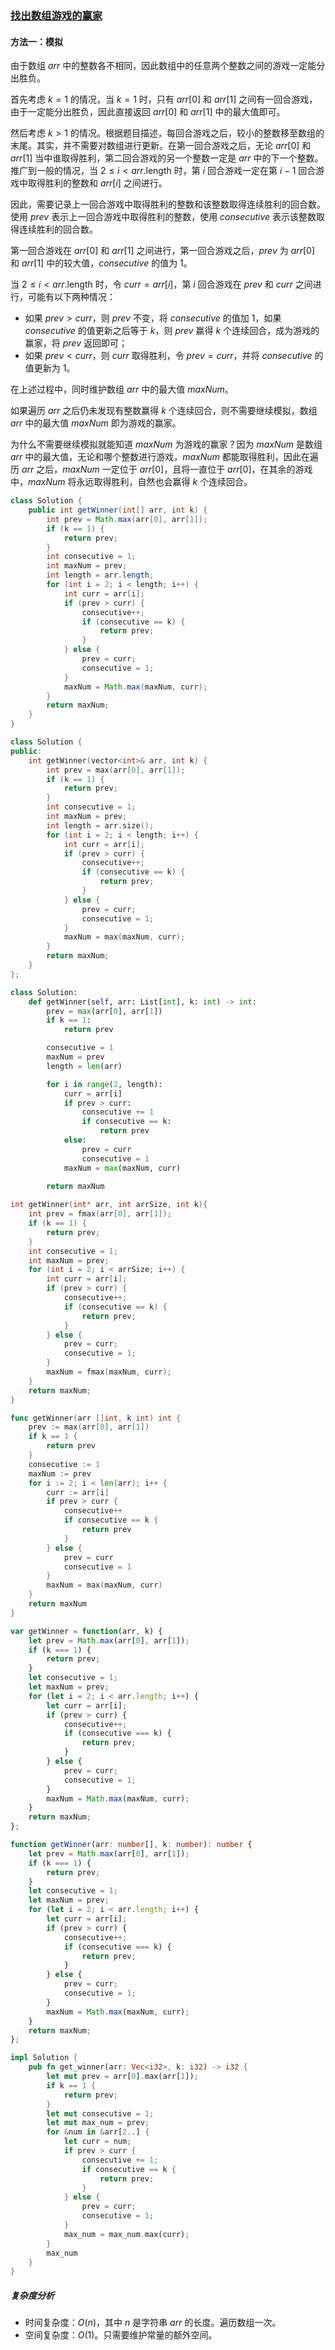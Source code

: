 ### [找出数组游戏的赢家](https://leetcode.cn/problems/find-the-winner-of-an-array-game/solutions/371344/zhao-chu-shu-zu-you-xi-de-ying-jia-by-leetcode-sol/)

#### 方法一：模拟

由于数组 $\textit{arr}$ 中的整数各不相同，因此数组中的任意两个整数之间的游戏一定能分出胜负。

首先考虑 $k=1$ 的情况，当 $k=1$ 时，只有 $\textit{arr}[0]$ 和 $\textit{arr}[1]$ 之间有一回合游戏，由于一定能分出胜负，因此直接返回 $\textit{arr}[0]$ 和 $\textit{arr}[1]$ 中的最大值即可。

然后考虑 $k>1$ 的情况。根据题目描述，每回合游戏之后，较小的整数移至数组的末尾。其实，并不需要对数组进行更新。在第一回合游戏之后，无论 $\textit{arr}[0]$ 和 $\textit{arr}[1]$ 当中谁取得胜利，第二回合游戏的另一个整数一定是 $\textit{arr}$ 中的下一个整数。推广到一般的情况，当 $2 \le i < \textit{arr}.\text{length}$ 时，第 $i$ 回合游戏一定在第 $i-1$ 回合游戏中取得胜利的整数和 $\textit{arr}[i]$ 之间进行。

因此，需要记录上一回合游戏中取得胜利的整数和该整数取得连续胜利的回合数。使用 $\textit{prev}$ 表示上一回合游戏中取得胜利的整数，使用 $\textit{consecutive}$ 表示该整数取得连续胜利的回合数。

第一回合游戏在 $\textit{arr}[0]$ 和 $\textit{arr}[1]$ 之间进行，第一回合游戏之后，$\textit{prev}$ 为 $\textit{arr}[0]$ 和 $\textit{arr}[1]$ 中的较大值，$\textit{consecutive}$ 的值为 $1$。

当 $2 \le i < \textit{arr}.\text{length}$ 时，令 $\textit{curr}=\textit{arr}[i]$，第 $i$ 回合游戏在 $\textit{prev}$ 和 $\textit{curr}$ 之间进行，可能有以下两种情况：

- 如果 $\textit{prev}>\textit{curr}$，则 $\textit{prev}$ 不变，将 $\textit{consecutive}$ 的值加 $1$，如果 $\textit{consecutive}$ 的值更新之后等于 $k$，则 $\textit{prev}$ 赢得 $k$ 个连续回合，成为游戏的赢家，将 $\textit{prev}$ 返回即可；
- 如果 $\textit{prev}<\textit{curr}$，则 $\textit{curr}$ 取得胜利，令 $\textit{prev}=\textit{curr}$，并将 $\textit{consecutive}$ 的值更新为 $1$。

在上述过程中，同时维护数组 $\textit{arr}$ 中的最大值 $\textit{maxNum}$。

如果遍历 $\textit{arr}$ 之后仍未发现有整数赢得 $k$ 个连续回合，则不需要继续模拟，数组 $\textit{arr}$ 中的最大值 $\textit{maxNum}$ 即为游戏的赢家。

为什么不需要继续模拟就能知道 $\textit{maxNum}$ 为游戏的赢家？因为 $\textit{maxNum}$ 是数组 $\textit{arr}$ 中的最大值，无论和哪个整数进行游戏，$\textit{maxNum}$ 都能取得胜利，因此在遍历 $\textit{arr}$ 之后，$\textit{maxNum}$ 一定位于 $\textit{arr}[0]$，且将一直位于 $\textit{arr}[0]$，在其余的游戏中，$\textit{maxNum}$ 将永远取得胜利，自然也会赢得 $k$ 个连续回合。

```java
class Solution {
    public int getWinner(int[] arr, int k) {
        int prev = Math.max(arr[0], arr[1]);
        if (k == 1) {
            return prev;
        }
        int consecutive = 1;
        int maxNum = prev;
        int length = arr.length;
        for (int i = 2; i < length; i++) {
            int curr = arr[i];
            if (prev > curr) {
                consecutive++;
                if (consecutive == k) {
                    return prev;
                }
            } else {
                prev = curr;
                consecutive = 1;
            }
            maxNum = Math.max(maxNum, curr);
        }
        return maxNum;
    }
}
```

```c++
class Solution {
public:
    int getWinner(vector<int>& arr, int k) {
        int prev = max(arr[0], arr[1]);
        if (k == 1) {
            return prev;
        }
        int consecutive = 1;
        int maxNum = prev;
        int length = arr.size();
        for (int i = 2; i < length; i++) {
            int curr = arr[i];
            if (prev > curr) {
                consecutive++;
                if (consecutive == k) {
                    return prev;
                }
            } else {
                prev = curr;
                consecutive = 1;
            }
            maxNum = max(maxNum, curr);
        }
        return maxNum;
    }
};
```

```python
class Solution:
    def getWinner(self, arr: List[int], k: int) -> int:
        prev = max(arr[0], arr[1])
        if k == 1:
            return prev

        consecutive = 1
        maxNum = prev
        length = len(arr)

        for i in range(2, length):
            curr = arr[i]
            if prev > curr:
                consecutive += 1
                if consecutive == k:
                    return prev
            else:
                prev = curr
                consecutive = 1
            maxNum = max(maxNum, curr)
        
        return maxNum
```

```c
int getWinner(int* arr, int arrSize, int k){
    int prev = fmax(arr[0], arr[1]);
    if (k == 1) {
        return prev;
    }
    int consecutive = 1;
    int maxNum = prev;
    for (int i = 2; i < arrSize; i++) {
        int curr = arr[i];
        if (prev > curr) {
            consecutive++;
            if (consecutive == k) {
                return prev;
            }
        } else {
            prev = curr;
            consecutive = 1;
        }
        maxNum = fmax(maxNum, curr);
    }
    return maxNum;
}
```

```go
func getWinner(arr []int, k int) int {
    prev := max(arr[0], arr[1])
    if k == 1 {
        return prev
    }
    consecutive := 1
    maxNum := prev
    for i := 2; i < len(arr); i++ {
        curr := arr[i]
        if prev > curr {
            consecutive++
            if consecutive == k {
                return prev
            }
        } else {
            prev = curr
            consecutive = 1
        }
        maxNum = max(maxNum, curr)
    }
    return maxNum
}
```

```javascript
var getWinner = function(arr, k) {
    let prev = Math.max(arr[0], arr[1]);
    if (k === 1) {
        return prev;
    }
    let consecutive = 1;
    let maxNum = prev;
    for (let i = 2; i < arr.length; i++) {
        let curr = arr[i];
        if (prev > curr) {
            consecutive++;
            if (consecutive === k) {
                return prev;
            }
        } else {
            prev = curr;
            consecutive = 1;
        }
        maxNum = Math.max(maxNum, curr);
    }
    return maxNum;
};
```

```typescript
function getWinner(arr: number[], k: number): number {
    let prev = Math.max(arr[0], arr[1]);
    if (k === 1) {
        return prev;
    }
    let consecutive = 1;
    let maxNum = prev;
    for (let i = 2; i < arr.length; i++) {
        let curr = arr[i];
        if (prev > curr) {
            consecutive++;
            if (consecutive === k) {
                return prev;
            }
        } else {
            prev = curr;
            consecutive = 1;
        }
        maxNum = Math.max(maxNum, curr);
    }
    return maxNum;
};
```

```rust
impl Solution {
    pub fn get_winner(arr: Vec<i32>, k: i32) -> i32 {
        let mut prev = arr[0].max(arr[1]);
        if k == 1 {
            return prev;
        }
        let mut consecutive = 1;
        let mut max_num = prev;
        for &num in &arr[2..] {
            let curr = num;
            if prev > curr {
                consecutive += 1;
                if consecutive == k {
                    return prev;
                }
            } else {
                prev = curr;
                consecutive = 1;
            }
            max_num = max_num.max(curr);
        }
        max_num
    }
}
```

##### 复杂度分析

- 时间复杂度：$O(n)$，其中 $n$ 是字符串 $\textit{arr}$ 的长度。遍历数组一次。
- 空间复杂度：$O(1)$。只需要维护常量的额外空间。
